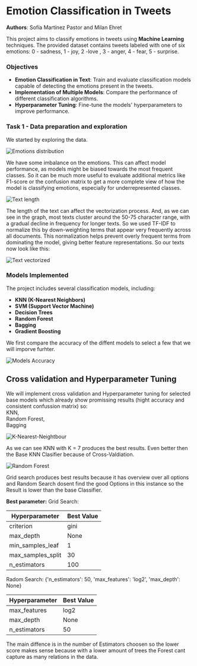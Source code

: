 # Emotion Classification in Tweets

**Authors**: Sofía Martínez Pastor and Milan Ehret

This project aims to classify emotions in tweets using **Machine Learning** techniques. The provided dataset contains tweets labeled with one of six emotions: 0 - sadness, 1 - joy, 2 -love , 3 - anger, 4 - fear, 5 - surprise.

### Objectives

- **Emotion Classification in Text**: Train and evaluate classification models capable of detecting the emotions present in the tweets.
- **Implementation of Multiple Models**: Compare the performance of different classification algorithms.
- **Hyperparameter Tuning**: Fine-tune the models' hyperparameters to improve performance.

### Task 1 - Data preparation and exploration

We started by exploring the data.

![Emotions distribution](graphs/data_distribution.png)

We have some imbalance on the emotions. This can affect model performance, as models might be biased towards the most frequent classes. So it can be much more useful to evaluate additional metrics like F1-score or the confusion matrix to get a more complete view of how the model is classifying emotions, especially for underrepresented classes.

![Text length](graphs/data_distribution.png)

 The length of the text can affect the vectorization process. And, as we can see in the graph, most texts cluster around the 50-75 character range, with a gradual decline in frequency for longer texts. So we used TF-IDF to normalize this by down-weighting terms that appear very frequently across all documents. This normalization helps prevent overly frequent terms from dominating the model, giving better feature representations. So our texts now look like this:

 ![Text vectorized](graphs/tf_idf_vectorizer.png)


### Models Implemented

The project includes several classification models, including:

- **KNN (K-Nearest Neighbors)**
- **SVM (Support Vector Machine)**
- **Decision Trees**
- **Random Forest**
- **Bagging**
- **Gradient Boosting**

We first compare the accuracy of the diffent models to select a few that we will imporve furhter.

![Models Accuracy](graphs/accruracy_base.png)

## Cross validation and Hyperparameter Tuning
We will implement cross validation and Hyperparameter tuning for selected base models which already show promissing results (hight accuracy and consistent confussion matrix) so:  
KNN,  
Random Forest,  
Bagging  

![K-Nearest-Neightbour](graphs/hp_cv_knn.png)

As we can see KNN with K = 7 produces the best results. Even better then the Base KNN Clasifier because of Cross-Valdiation.

![Random Forest](graphs/rf_accuracy.png)

Grid search produces best results because it has overview over all options and Random Search dosent find the good Options in this instance so the Result is lower than the base Classifier.

**Best parameter:**
Grid Search:

| Hyperparameter    | Best Value    |
|-------------------|---------------|
| criterion         | gini          |
| max_depth         | None          |
| min_samples_leaf  | 1             |
| max_samples_split | 30            |
| n_estimators      | 100           |


Radom Search:  {'n_estimators': 50, 'max_features': 'log2', 'max_depth': None}

| Hyperparameter    | Best Value    |
|-------------------|---------------|
| max_features      | log2          |
| max_depth         | None          |
| n_estimators      | 50            |

The main diffence is in the number of Estimators choosen so the lower score makes sense because with a lower amount of trees the Forest cant capture as many relations in the data.





